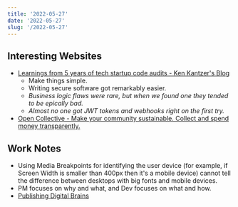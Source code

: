 ```yaml
---
title: '2022-05-27'
date: '2022-05-27'
slug: '/2022-05-27'
---
```


## Interesting Websites

- [Learnings from 5 years of tech startup code audits - Ken Kantzer's Blog](https://kenkantzer.com/learnings-from-5-years-of-tech-startup-code-audits/)
  - Make things simple.
  - Writing secure software got remarkably easier.
  - _Business logic flaws were rare, but when we found one they tended to be epically bad._
  - _Almost no one got JWT tokens and webhooks right on the first try._
- [Open Collective - Make your community sustainable. Collect and spend money transparently.](https://opencollective.com/)

## Work Notes

- Using Media Breakpoints for identifying the user device (for example, if Screen Width is smaller than 400px then it's a mobile device) cannot tell the difference between desktops with big fonts and mobile devices.
- PM focuses on why and what, and Dev focuses on what and how.
- [Publishing Digital Brains](../Notes/Publishing%20Digital%20Brains.md)
